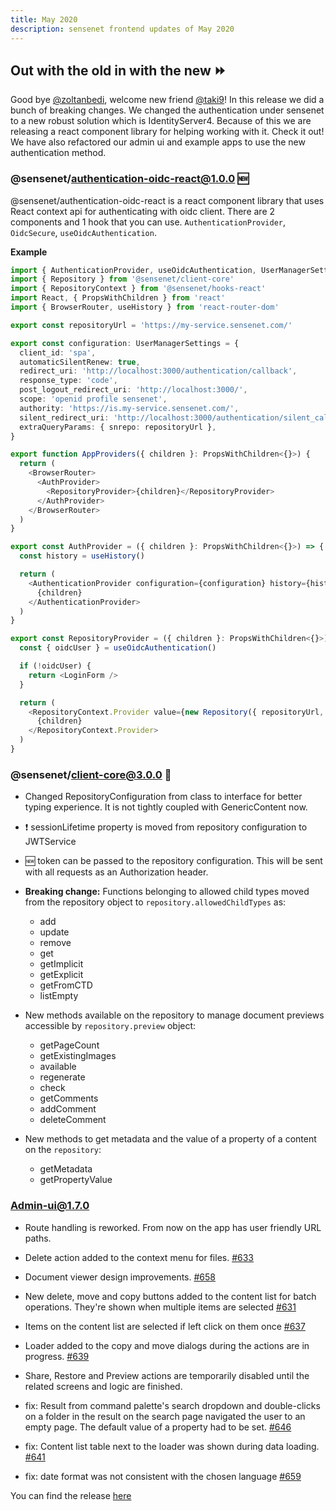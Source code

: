 ```yaml
---
title: May 2020
description: sensenet frontend updates of May 2020
---
```


## Out with the old in with the new ⏩

Good bye [@zoltanbedi](https://github.com/zoltanbedi), welcome new friend [@taki9](https://github.com/taki9)! In this release we did a bunch of breaking changes. We changed the authentication under sensenet to a new robust solution which is IdentityServer4. Because of this we are releasing a react component library for helping working with it. Check it out! We have also refactored our admin ui and example apps to use the new authentication method.

### @sensenet/authentication-oidc-react@1.0.0 🆕

@sensenet/authentication-oidc-react is a react component library that uses React context api for authenticating with oidc client.
There are 2 components and 1 hook that you can use. `AuthenticationProvider`, `OidcSecure`, `useOidcAuthentication`.

**Example**

```typescript
import { AuthenticationProvider, useOidcAuthentication, UserManagerSettings } from '@sensenet/authentication-oidc-react'
import { Repository } from '@sensenet/client-core'
import { RepositoryContext } from '@sensenet/hooks-react'
import React, { PropsWithChildren } from 'react'
import { BrowserRouter, useHistory } from 'react-router-dom'

export const repositoryUrl = 'https://my-service.sensenet.com/'

export const configuration: UserManagerSettings = {
  client_id: 'spa',
  automaticSilentRenew: true,
  redirect_uri: 'http://localhost:3000/authentication/callback',
  response_type: 'code',
  post_logout_redirect_uri: 'http://localhost:3000/',
  scope: 'openid profile sensenet',
  authority: 'https://is.my-service.sensenet.com/',
  silent_redirect_uri: 'http://localhost:3000/authentication/silent_callback',
  extraQueryParams: { snrepo: repositoryUrl },
}

export function AppProviders({ children }: PropsWithChildren<{}>) {
  return (
    <BrowserRouter>
      <AuthProvider>
        <RepositoryProvider>{children}</RepositoryProvider>
      </AuthProvider>
    </BrowserRouter>
  )
}

export const AuthProvider = ({ children }: PropsWithChildren<{}>) => {
  const history = useHistory()

  return (
    <AuthenticationProvider configuration={configuration} history={history}>
      {children}
    </AuthenticationProvider>
  )
}

export const RepositoryProvider = ({ children }: PropsWithChildren<{}>) => {
  const { oidcUser } = useOidcAuthentication()

  if (!oidcUser) {
    return <LoginForm />
  }

  return (
    <RepositoryContext.Provider value={new Repository({ repositoryUrl, token: oidcUser.access_token })}>
      {children}
    </RepositoryContext.Provider>
  )
}
```

### @sensenet/client-core@3.0.0 👀

- Changed RepositoryConfiguration from class to interface for better typing experience. It is not tightly coupled with GenericContent now.
- ❗ sessionLifetime property is moved from repository configuration to JWTService
- 🆕 token can be passed to the repository configuration. This will be sent with all requests as an Authorization header.

- **Breaking change:** Functions belonging to allowed child types moved from the repository object to `repository.allowedChildTypes` as:
  - add
  - update
  - remove
  - get
  - getImplicit
  - getExplicit
  - getFromCTD
  - listEmpty

- New methods available on the repository to manage document previews accessible by `repository.preview` object:
  - getPageCount
  - getExistingImages
  - available
  - regenerate
  - check
  - getComments
  - addComment
  - deleteComment

- New methods to get metadata and the value of a property of a content on the `repository`:
  - getMetadata
  - getPropertyValue

### Admin-ui@1.7.0

- Route handling is reworked. From now on the app has user friendly URL paths.

- Delete action added to the context menu for files. [#633](https://github.com/SenseNet/sn-client/pull/633)

- Document viewer design improvements. [#658](https://github.com/SenseNet/sn-client/pull/658)

- New delete, move and copy buttons added to the content list for batch operations. They're shown when multiple items are selected  [#631](https://github.com/SenseNet/sn-client/pull/631)

- Items on the content list are selected if left click on them once [#637](https://github.com/SenseNet/sn-client/pull/637)

- Loader added to the copy and move dialogs during the actions are in progress. [#639](https://github.com/SenseNet/sn-client/pull/639)

- Share, Restore and Preview actions are temporarily disabled until the related screens and logic are finished.

- fix: Result from command palette's search dropdown and double-clicks on a folder in the result on the search page navigated the user to an empty page. The default value of a property had to be set. [#646](https://github.com/SenseNet/sn-client/pull/646)

- fix: Content list table next to the loader was shown during data loading. [#641](https://github.com/SenseNet/sn-client/pull/641)

- fix: date format was not consistent with the chosen language [#659](https://github.com/SenseNet/sn-client/pull/659)

You can find the release [here](https://github.com/SenseNet/sn-client/releases/tag/2020.5.0)
